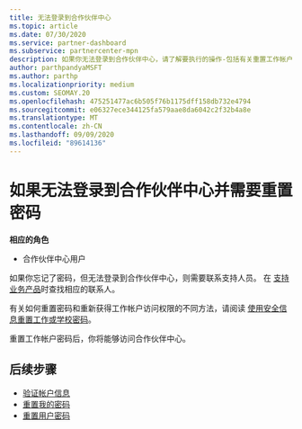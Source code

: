 ```yaml
---
title: 无法登录到合作伙伴中心
ms.topic: article
ms.date: 07/30/2020
ms.service: partner-dashboard
ms.subservice: partnercenter-mpn
description: 如果你无法登录到合作伙伴中心，请了解要执行的操作-包括有关重置工作帐户密码或学校帐户密码的信息（如果你忘记了密码）。
author: parthpandyaMSFT
ms.author: parthp
ms.localizationpriority: medium
ms.custom: SEOMAY.20
ms.openlocfilehash: 475251477ac6b505f76b1175dff158db732e4794
ms.sourcegitcommit: e06327ece344125fa579aae8da6042c2f32b4a8e
ms.translationtype: MT
ms.contentlocale: zh-CN
ms.lasthandoff: 09/09/2020
ms.locfileid: "89614136"
---
```

# <a name="if-you-cant-sign-into-partner-center-and-need-to-reset-your-password"></a>如果无法登录到合作伙伴中心并需要重置密码

**相应的角色**

- 合作伙伴中心用户

如果你忘记了密码，但无法登录到合作伙伴中心，则需要联系支持人员。 在 [支持业务产品](https://docs.microsoft.com/microsoft-365/admin/contact-support-for-business-products)时查找相应的联系人。 

有关如何重置密码和重新获得工作帐户访问权限的不同方法，请阅读 [使用安全信息重置工作或学校密码](https://docs.microsoft.com/azure/active-directory/user-help/active-directory-passwords-update-your-own-password#how-to-change-your-password)。

重置工作帐户密码后，你将能够访问合作伙伴中心。 

## <a name="next-steps"></a>后续步骤

- [验证帐户信息](verification-responses.md)
- [重置我的密码](reset-my-pasword.md)
- [重置用户密码](reset-a-user-password.md)

